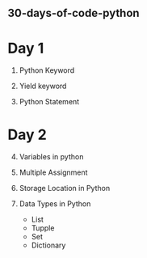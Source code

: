 ## 30-days-of-code-python


# Day 1

1. Python Keyword

2. Yield keyword

3. Python Statement


# Day 2

4. Variables in python

5. Multiple Assignment

6. Storage Location in Python

7. Data Types in Python

    - List
    - Tupple
    - Set
    - Dictionary

